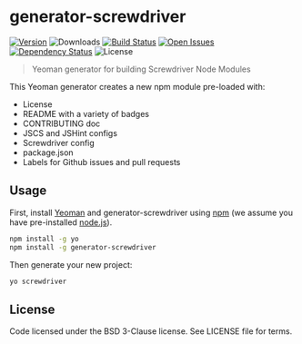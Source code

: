 # generator-screwdriver
[![Version][npm-image]][npm-url] ![Downloads][downloads-image] [![Build Status][status-image]][status-url] [![Open Issues][issues-image]][issues-url] [![Dependency Status][daviddm-image]][daviddm-url] ![License][license-image]

> Yeoman generator for building Screwdriver Node Modules

This Yeoman generator creates a new npm module pre-loaded with:
 - License
 - README with a variety of badges
 - CONTRIBUTING doc
 - JSCS and JSHint configs
 - Screwdriver config
 - package.json
 - Labels for Github issues and pull requests

## Usage

First, install [Yeoman](http://yeoman.io) and generator-screwdriver using [npm](https://www.npmjs.com/) (we assume you have pre-installed [node.js](https://nodejs.org/)).

```bash
npm install -g yo
npm install -g generator-screwdriver
```

Then generate your new project:

```bash
yo screwdriver
```

## License

Code licensed under the BSD 3-Clause license. See LICENSE file for terms.

[npm-image]: https://img.shields.io/npm/v/generator-screwdriver.svg
[npm-url]: https://npmjs.org/package/generator-screwdriver
[downloads-image]: https://img.shields.io/npm/dt/generator-screwdriver.svg
[license-image]: https://img.shields.io/npm/l/generator-screwdriver.svg
[issues-image]: https://img.shields.io/github/issues/screwdriver-cd/screwdriver.svg
[issues-url]: https://github.com/screwdriver-cd/screwdriver/issues
[status-image]: https://cd.screwdriver.cd/pipelines/11/badge
[status-url]: https://cd.screwdriver.cd/pipelines/11
[daviddm-image]: https://david-dm.org/screwdriver-cd/generator-screwdriver.svg?theme=shields.io
[daviddm-url]: https://david-dm.org/screwdriver-cd/generator-screwdriver
